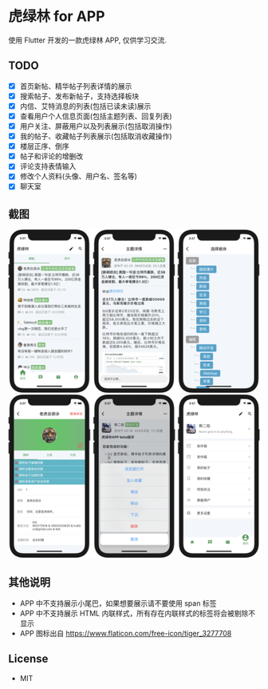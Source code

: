 # 虎绿林 for APP

使用 Flutter 开发的一款虎绿林 APP, 仅供学习交流.

## TODO

* [x] 首页新帖、精华帖子列表详情的展示
* [x] 搜索帖子、发布新帖子，支持选择板块
* [x] 内信、艾特消息的列表(包括已读未读)展示
* [x] 查看用户个人信息页面(包括主题列表、回复列表)
* [x] 用户关注、屏蔽用户以及列表展示(包括取消操作)
* [x] 我的帖子、收藏帖子列表展示(包括取消收藏操作)
* [x] 楼层正序、倒序
* [x] 帖子和评论的增删改
* [x] 评论支持表情输入
* [x] 修改个人资料(头像、用户名、签名等)
* [x] 聊天室

## 截图

![](./assets/preview-1.png)
![](./assets/preview-2.png)

## 其他说明

- APP 中不支持展示小尾巴，如果想要展示请不要使用 span 标签
- APP 中不支持展示 HTML 内联样式，所有存在内联样式的标签将会被剔除不显示
- APP 图标出自 https://www.flaticon.com/free-icon/tiger_3277708

## License

- MIT
